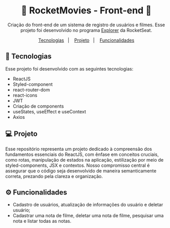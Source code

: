 <h1 align="center">🎥 RocketMovies - Front-end 🎥</h1>

<p align="center">
Criação do front-end de um sistema de registro de usuários e filmes. Esse projeto foi desenvolvido no programa <a href="https://www.rocketseat.com.br/explorer">Explorer</a> da RocketSeat.
</p>

<p align="center">
  <a href="#🚀-tecnologias">Tecnologias</a>&nbsp;&nbsp;&nbsp;|&nbsp;&nbsp;&nbsp;
  <a href="#💻-projeto">Projeto</a>&nbsp;&nbsp;&nbsp;|&nbsp;&nbsp;&nbsp;
  <a href="#⚙️-funcionalidades">Funcionalidades</a>
</p>

## 🚀 Tecnologias

Esse projeto foi desenvolvido com as seguintes tecnologias:

- ReactJS
- Styled-component
- react-router-dom
- react-icons
- JWT
- Criação de components
- useStates, useEffect e useContext
- Axios

## 💻 Projeto

Esse repositório representa um projeto dedicado à compreensão dos fundamentos essenciais do ReactJS, com ênfase em conceitos cruciais, como rotas, manipulação de estados na aplicação, estilização por meio de styled-components, JSX e contextos. Nosso compromisso central é assegurar que o código seja desenvolvido de maneira semanticamente correta, prezando pela clareza e organização.

## ⚙️ Funcionalidades

- Cadastro de usuários, atualização de informações do usuário e deletar usuário;
- Cadastrar uma nota de filme, deletar uma nota de filme, pesquisar uma nota e listar todas as notas.

